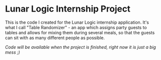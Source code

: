 # Lunar Logic Internship Project
This is the code I created for the Lunar Logic internship application. It's what I call "Table Randomizer" - an app which assigns party guests to tables and allows for mixing them during several meals, so that the guests can sit with as many different people as possible.

*Code will be available when the project is finished, right now it is just a big mess ;)*
